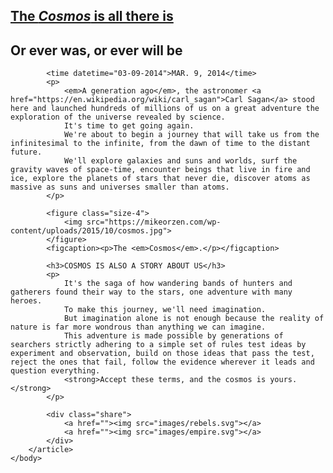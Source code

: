 <!DOCTYPE html>
<html>
	<head>
		<meta charset="UTF-8">
		<title>hello, world!</title>
		<meta name="viewport" content="width=device-width, initial-scale=1">
		<link rel="stylesheet" href="https://fonts.googleapis.com/css?family=Roboto:400,400i,500,500i,700,700i,900,900i">
        <link rel="stylesheet" href="styles/reset.css">
        <link rel="stylesheet" href="styles/-debug.css">
		<link rel="stylesheet" href="styles/article.css">
		<link rel="stylesheet" href="styles/article-figure.css">
		<link rel="stylesheet" href="styles/article-text.css">
		<link rel="stylesheet" href="styles/article-share.css">
	</head>
    <body>
		<article id="the-cosmos">
			<h1><a href="#the-cosmos">The <em>Cosmos</em> is all there is</a></h1>
			<h2>Or ever was, or ever will be</h2>

			<time datetime="03-09-2014">MAR. 9, 2014</time>
			<p>
				<em>A generation ago</em>, the astronomer <a href="https://en.wikipedia.org/wiki/carl_sagan">Carl Sagan</a> stood here and launched hundreds of millions of us on a great adventure the exploration of the universe revealed by science.
				It's time to get going again.
				We're about to begin a journey that will take us from the infinitesimal to the infinite, from the dawn of time to the distant future.
				We'll explore galaxies and suns and worlds, surf the gravity waves of space-time, encounter beings that live in fire and ice, explore the planets of stars that never die, discover atoms as massive as suns and universes smaller than atoms.
			</p>
			
			<figure class="size-4">
				<img src="https://mikeorzen.com/wp-content/uploads/2015/10/cosmos.jpg">
			</figure>
			<figcaption><p>The <em>Cosmos</em>.</p></figcaption>

			<h3>COSMOS IS ALSO A STORY ABOUT US</h3>
			<p>
				It's the saga of how wandering bands of hunters and gatherers found their way to the stars, one adventure with many heroes.
				To make this journey, we'll need imagination.
				But imagination alone is not enough because the reality of nature is far more wondrous than anything we can imagine.
				This adventure is made possible by generations of searchers strictly adhering to a simple set of rules test ideas by experiment and observation, build on those ideas that pass the test, reject the ones that fail, follow the evidence wherever it leads and question everything.
				<strong>Accept these terms, and the cosmos is yours.</strong>
			</p>
			
			<div class="share">
				<a href=""><img src="images/rebels.svg"></a>
				<a href=""><img src="images/empire.svg"></a>
			</div>
		</article>
    </body>
</html>
